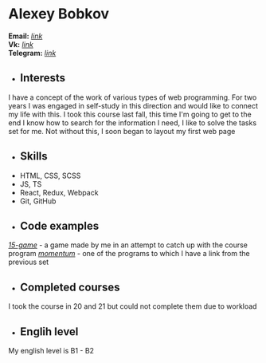 # **Alexey Bobkov**
 **Email:** [*link*](alekseixxxbobkov@bk.ru)  
 **Vk:** [*link*](https://vk.com/lesha122)  
 **Telegram:** [*link*](https://t.me/ChokoPieka)  
 * ## Interests
 I have a concept of the work of various types of web programming. 
 For two years I was engaged in self-study in this direction and would like to connect my life with this.
 I took this course last fall, this time I'm going to get to the end 
 I know how to search for the information I need, I like to solve the tasks set for me. Not without this, I soon began to layout my first web page
 * ## Skills
 * HTML, CSS, SCSS
 * JS, TS
 * React, Redux, Webpack
 * Git, GitHub
 * ## Code examples 
 [*15-game*](https://alexeybobkovv.github.io/15th-Game/) - a game made by me in an attempt to catch up with the course program
 [*momentum*](https://rolling-scopes-school.github.io/alexeybobkovv-JS2020Q3/momentum/) - one of the programs to which I have a link from the previous set
 * ## Сompleted courses 
 I took the course in 20 and 21 but could not complete them due to workload
 * ## Englih level 
 My english level is B1 - B2


